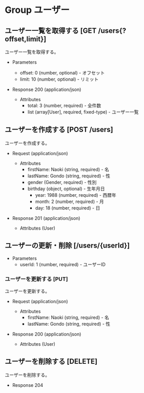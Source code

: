 # Group ユーザー

## ユーザー一覧を取得する [GET /users{?offset,limit}]
ユーザー一覧を取得する。
+ Parameters
    + offset: 0 (number, optional) - オフセット
    + limit: 10 (number, optional) - リミット

+ Response 200 (application/json)
    + Attributes
        + total: 3 (number, required) - 全件数
        + list (array[User], required, fixed-type) - ユーザー一覧

## ユーザーを作成する [POST /users]
ユーザーを作成する。
+ Request (application/json)
    + Attributes
        + firstName: Naoki (string, required) - 名
        + lastName: Gondo (string, required) - 性
        + gender (Gender, required) - 性別
        + birthday (object, optional) - 生年月日
            + year: 1988 (number, required) - 西暦年
            + month: 2 (number, required) - 月
            + day: 18 (number, required) - 日

+ Response 201 (application/json)
    + Attributes (User)

## ユーザーの更新・削除 [/users/{userId}]
+ Parameters
    + userId: 1 (number, required) - ユーザーID

### ユーザーを更新する [PUT]
ユーザーを更新する。
+ Request (application/json)
    + Attributes
        + firstName: Naoki (string, required) - 名
        + lastName: Gondo (string, required) - 性

+ Response 200 (application/json)
    + Attributes (User)

## ユーザーを削除する [DELETE]
ユーザーを削除する。
+ Response 204
